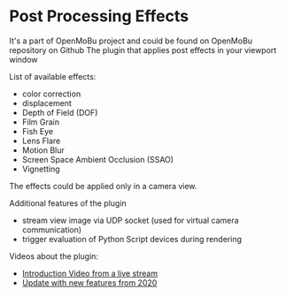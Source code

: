 # Post Processing Effects
 It's a part of OpenMoBu project and could be found on OpenMoBu repository on Github
The plugin that applies post effects in your viewport window

List of available effects:
* color correction
* displacement
* Depth of Field (DOF)
* Film Grain
* Fish Eye
* Lens Flare
* Motion Blur
* Screen Space Ambient Occlusion (SSAO)
* Vignetting

The effects could be applied only in a camera view.

Additional features of the plugin
* stream view image via UDP socket (used for virtual camera communication)
* trigger evaluation of Python Script devices during rendering

Videos about the plugin:
* [Introduction Video from a live stream](https://www.youtube.com/watch?v=sgzunIbNcp4&t=4887s)
* [Update with new features from 2020](https://youtu.be/AOKk90_bzX4)

